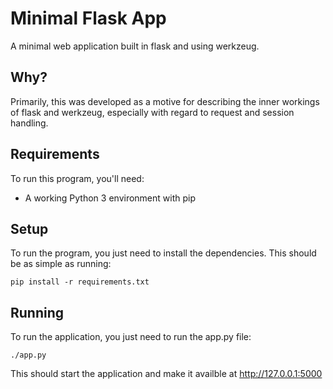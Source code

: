# Minimal Flask App

A minimal web application built in flask and using werkzeug.

## Why?

Primarily, this was developed as a motive for describing the inner workings of flask and werkzeug,
especially with regard to request and session handling.

## Requirements

To run this program, you'll need:

  * A working Python 3 environment with pip

## Setup

To run the program, you just need to install the dependencies. This should be
as simple as running:

```
pip install -r requirements.txt
```

## Running

To run the application, you just need to run the app.py file:

```
./app.py
```

This should start the application and make it availble at http://127.0.0.1:5000

